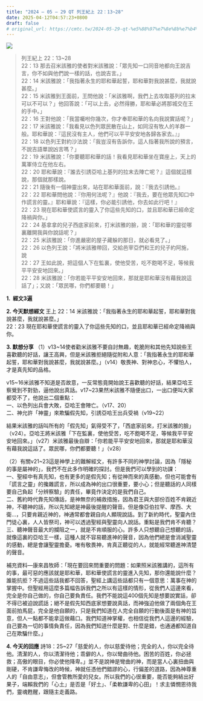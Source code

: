 ```yaml
---
title: "2024 – 05 – 29 QT 列王紀上 22：13~28"
date: 2025-04-12T04:57:23+0800
draft: false
# original_url: https://cmtc.tw/2024-05-29-qt-%e5%88%97%e7%8e%8b%e7%b4%80%e4%b8%8a-22%ef%bc%9a1328-2
---
```


![](/images/qt.jpg)
> 列王紀上 22：13\~28  
> 22：13 那去召米該雅的使者對米該雅說：「眾先知一口同音地都向王說吉言，你不如與他們說一樣的話，也說吉言。」  
> 22：14 米該雅說：「我指著永生的耶和華起誓，耶和華對我說甚麼，我就說甚麼。」  
> 22：15 米該雅到王面前，王問他說：「米該雅啊，我們上去攻取基列的拉末可以不可以？」他回答說：「可以上去，必然得勝，耶和華必將那城交在王的手中。」  
> 22：16 王對他說：「我當囑咐你幾次，你才奉耶和華的名向我說實話呢？」  
> 22：17 米該雅說：「我看見以色列眾民散在山上，如同沒有牧人的羊群一般。耶和華說：『這民沒有主人，他們可以平平安安地各歸各家去。』」  
> 22：18 以色列王對約沙法說：「我豈沒有告訴你，這人指著我所說的預言，不說吉語單說凶言嗎？」  
> 22：19 米該雅說：「你要聽耶和華的話！我看見耶和華坐在寶座上，天上的萬軍侍立在他左右。  
> 22：20 耶和華說：『誰去引誘亞哈上基列的拉末去陣亡呢？』這個就這樣說，那個就那樣說。  
> 22：21 隨後有一個神靈出來，站在耶和華面前，說：『我去引誘他。』  
> 22：22 耶和華問他說：『你用何法呢？』他說：『我去，要在他眾先知口中作謊言的靈。』耶和華說：『這樣，你必能引誘他，你去如此行吧！』  
> 22：23 現在耶和華使謊言的靈入了你這些先知的口，並且耶和華已經命定降禍與你。」  
> 22：24 基拿拿的兒子西底家前來，打米該雅的臉，說：「耶和華的靈從哪裏離開我與你說話呢？」  
> 22：25 米該雅說：「你進嚴密的屋子藏躲的那日，就必看見了。」  
> 22：26 以色列王說：「將米該雅帶回，交給邑宰亞們和王的兒子約阿施，說  
> 22：27 王如此說，把這個人下在監裏，使他受苦，吃不飽喝不足，等候我平平安安地回來。」  
> 22：28 米該雅說：「你若能平平安安地回來，那就是耶和華沒有藉我說這話了」；又說：「眾民哪，你們都要聽！」

**1.  經文3遍**

**2. 今天默想經文**
王上 22：14 米該雅說：「我指著永生的耶和華起誓，耶和華對我說甚麼，我就說甚麼。」  
22：23 現在耶和華使謊言的靈入了你這些先知的口，並且耶和華已經命定降禍與你。

**3. 默想分享**
（1）v13\~14使者勸米該雅不要自討無趣，乾脆附和其他先知說些王喜歡聽的好話，讓王高興，但是米該雅拒絕隨從附和人意：「我指著永生的耶和華起誓，耶和華對我說甚麼，我就說甚麼。」（v14）敬畏神、對神忠心，不懼怕人，才是真先知的品格。

v15\~16米該雅不知道是否故意，一反常態竟開始說王喜歡聽的好話，結果亞哈王察覺到不對勁，逼他說出真話。v17\~23果然米該雅不隨便出口，一出口便叫大家都受不了，他說出二個重點：  
一、以色列出兵會大敗，亞哈王會陣亡。（v17、20）  
二、神允許「神靈」來欺騙假先知，引誘亞哈王出兵受禍（v19\~22）

結果米該雅的話叫所有的「假先知」氣得受不了，「西底家前來，打米該雅的臉」（v24）。亞哈王將米該雅「下在監裏，使他受苦，吃不飽喝不足，等候我平平安安地回來。」（v27）米該雅最後自辯：「你若能平平安安地回來，那就是耶和華沒有藉我說這話了。眾民哪，你們都要聽！」（v28）

（2）有關v21\~23這是神學上的難解經文，有許多不同的神學討論，因為「隱秘的事是屬神的」，我們不在此多作明確的探討。但是我們可以學到的功課：  
一、聖經中有真先知，也有更多的是假先知；有從神而來的真感動，但也可能會有「謊言之靈」的攙雜謊言，所以成為神的出口很重要，要小心；但是聽話的人同樣要自己負起「分辨察驗」的責任，畢竟作決定的是我們自己。  
二、舊約時代靠先知傳話，是神無奈的補救措施，因為君王與大部份百姓不肯親近神，不聽神的話，所以先知總是神最後提醒的聲音。但是像亞伯拉罕、摩西、大衛…，只要肯親近神的，神通常都會親自向人顯現說話。到了新約時代，聖靈內住門徒心裏，人人皆祭司，神可以透過聖經與聖靈向人說話。重點是我們肯不肯聽？  
三、聽神聲音最大的攔阻之一，就是不肯順服的心。許多人只想聽自己想聽的話，就像這裏的亞哈王一樣，這種人就不容易聽進神的聲音，因為他們總是會消滅聖靈的感動，總是會讓聖靈擔憂。唯有敬畏神，肯真正聽從的人，就能經常聽進神清楚的聲音。

補充資料—康來昌牧師：「現在要回來問重要的問題：如果照米該雅講的，這所有的事，最可惡的應該就是耶和華，耶和華使謊言的靈進入先知，那你還能說什麼？誰能抗拒？不過這些話我都不回答，聖經上講這些話都只有一個意思：萬事在神的掌握中。但聖經用這麼多篇幅告訴我們之所以有這樣的情形，從我們人這邊來看，完全是你自己做的，你自己要負責任。我們不能說這400個先知是想要說實話，卻不得已被迫說謊話；絕不是假先知西底家想要說真話，而神強迫他做了兩個角在王面前拍馬屁，完全是他自願的，只是我們知道在人完全自願的行動後面是有神的旨意，但人一點都不能拿這做藉口。我們知道神掌權，也相信從我們人這邊的經驗，自己要為一切的事情負責任，因為我們知道什麼是對、什麼是錯，也通通都知道自己在欺騙什麼。」

**4. 今天的回應**
詩18：25\~27「慈愛的人，你以慈愛待他；完全的人，你以完全待他。清潔的人，你以清潔待他；乖僻的人，你以彎曲待他。困苦的百姓，你必拯救；高傲的眼目，你必使他降卑。」並不是說神是彎曲的神，而是當人心裏扭曲與剛硬，不肯謙卑悔改的時候，神就任憑他們錯謬的心，行偏差的道路，因為神尊重人的「自由意志」，但會管教所愛的兒女。所以我們的心很重要，能否能夠結出好果子，端賴我們的「心土」是否是「好土」、「柔軟謙卑的心田」！求主憐憫恩待我們，靈魂甦醒，跟隨主走義路。
